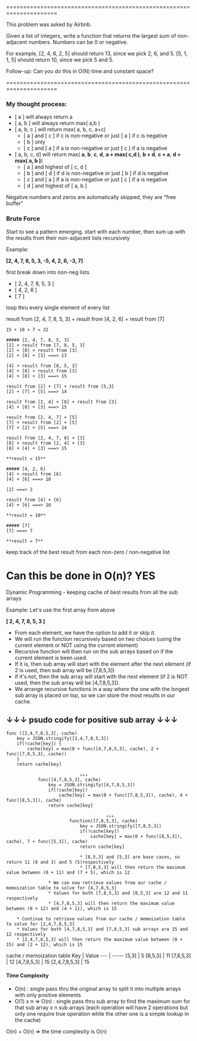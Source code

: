 =====================================================================

This problem was asked by Airbnb.

Given a list of integers, write a function that returns the largest sum of non-adjacent numbers. Numbers can be 0 or negative.

For example, [2, 4, 6, 2, 5] should return 13, since we pick 2, 6, and 5. [5, 1, 1, 5] should return 10, since we pick 5 and 5.

Follow-up: Can you do this in O(N) time and constant space?

=====================================================================

### My thought process:

* [ a ] will always return a
* [ a, b ] will always return max( a,b )
* [ a, b, c ] will return max( a, b, c, a+c)
    * [ a ] and [ c ] if c is non-negative or just [ a ] if c is negative
    * [ b ] only
    * [ c ] and [ a ] if a is non-negative or just [ c ] if a is negative
* [ a, b, c, d] will return max( **a**, **b**, **c**, **d**, **a + max( c,d )**, **b + d**, **c + a**, **d + max( a, b )**)
    * [ a ] and highest of [ c, d ]
    * [ b ] and [ d ] if d is non-negative or just [ b ] if d is negative
    * [ c ] and [ a ] if a is non-negative or just [ c ] if a is negative
    * [ d ] and highest of [ a, b ]

Negative numbers and zeros are automatically skipped, they are "free buffer"


### Brute Force

Start to see a pattern emerging.  start with each number, then sum up with the results from their non-adjacent lists recursively

Example:

**[2, 4, 7, 8, 5, 3, -5, 4, 2, 6, -3, 7]**

first break down into non-neg lists
* [ 2, 4, 7, 8, 5, 3 ]
* [ 4, 2, 6 ]
* [ 7 ]

loop thru every single element of every list

result from [2, 4, 7, 8, 5, 3] + result from [4, 2, 6] + result from [7]
```
15 + 10 + 7 = 32
```

```
##### [2, 4, 7, 8, 5, 3]
[2] + result from [7, 8, 5, 3] 
[2] + [8] + result from [3] 
[2] + [8] + [3] ===> 13

[4] + result from [8, 5, 3]
[4] + [8] + result from [3]
[4] + [8] + [3] ===> 15

result from [2] + [7] + result from [5,3]
[2] + [7] + [5] ===> 14

result from [2, 4] + [8] + result from [3]
[4] + [8] + [3] ===> 15

result from [2, 4, 7] + [5] 
[7] + result from [2] + [5]
[7] + [2] + [5] ===> 14

result from [2, 4, 7, 8] + [3]
[8] + result from [2, 4] + [3]
[8] + [4] + [3] ===> 15

**result = 15**
```

```
##### [4, 2, 6]
[4] + result from [6]
[4] + [6] ===> 10

[2] ===> 2

result from [4] + [6]
[4] + [6] ===> 10

**result = 10**
```

```
##### [7]
[7] ===> 7

**result = 7**
```

keep track of the best result from each non-zero / non-negative list

# Can this be done in O(n)?  YES

Dynamic Programming - keeping cache of best results from all the sub arrays 

Example: 
Let's use the first array from above

**[ 2, 4, 7, 8, 5, 3 ]**

* From each element, we have the option to add it or skip it.  
* We will run the function recursively based on two choices (using the current element or NOT using the current element)
* Recursive function will then run on the sub arrays based on if the current element is been used.  
* If it is, then sub array will start with the element after the next element (if 2 is used, then sub array will be [7,8,5,3])
* if it's not, then the sub array will start with the next element (if 2 is NOT used, then the sub array will be [4,7,8,5,3]).  
* We arrange recursive functions in a way where the one with the longest sub array is placed on top, so we can store the most results in our cache.  


↓↓↓   psudo code for positive sub array  ↓↓↓
----------------------

``` |
func ([2,4,7,8,5,3], cache)
    key = JSON.stringify([2,4,7,8,5,3])
    if(!cache[key]) {
        cache[key] = max(0 + func([4,7,8,5,3], cache), 2 + func([7,8,5,3], cache))
    }
    return cache[key]
                            
                            ↓↓↓
            func([4,7,8,5,3], cache) 
                key = JSON.stringify([4,7,8,5,3])
                if(!cache[key])
                    cache[key] = max(0 + func([7,8,5,3]), cache), 4 + func([8,5,3]), cache)
                return cache[key]

                                      ↓↓↓
                        function([7,8,5,3], cache)
                            key = JSON.stringify([7,8,5,3])
                            if(!cache[key])
                                cache[key] = max(0 + func([8,5,3]), cache), 7 + func([5,3]), cache)
                            return cache[key]

                            * [8,5,3] and [5,3] are base cases, so return 11 (8 and 3) and 5 (5)respectively
                            * [7,8,5,3] will then return the maximum value between (0 + 11) and (7 + 5), which is 12
                
                * We can now retrieve values from our cache / memoization table to solve for [4,7,8,5,3]
                * Values for both [7,8,5,3] and [8,5,3] are 12 and 11 respectively
                * [4,7,8,5,3] will then return the maximum value between (0 + 12) and (4 + 11), which is 15

    * Continue to retrieve values from our cache / memoization table to solve for [2,4,7,8,5,3]
    * Values for both [4,7,8,5,3] and [7,8,5,3] sub arrays are 15 and 12 respectively
    * [2,4,7,8,5,3] will then return the maximum value between (0 + 15) and (2 + 12), which is 15
```
cache / memoization table
Key | Value
--- | -----
[5,3] | 5
[8,5,3] | 11
[7,8,5,3] | 12
[4,7,8,5,3] | 15
[2,4,7,8,5,3] | 15


#### Time Complexity
* O(n) : single pass thru the original array to split it into multiple arrays with only positive elements
* O(1) x n => O(n) : single pass thru sub array to find the maximum sum for that sub array x n sub arrays (each operation will have 2 operations but only one require true operation while the other one is a simple lookup in the cache)

O(n) + O(n) => the time complexity is O(n) 